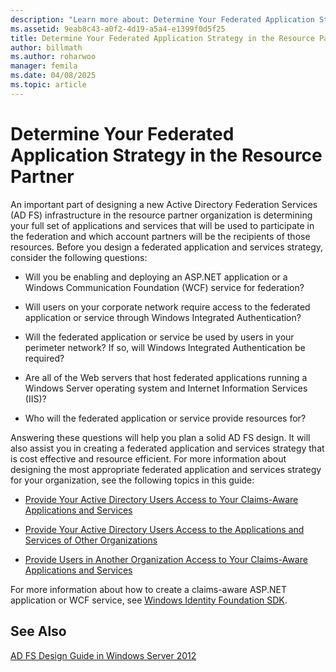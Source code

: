 ```yaml
---
description: "Learn more about: Determine Your Federated Application Strategy in the Resource Partner"
ms.assetid: 9eab8c43-a0f2-4d19-a5a4-e1399f0d5f25
title: Determine Your Federated Application Strategy in the Resource Partner
author: billmath
ms.author: roharwoo
manager: femila
ms.date: 04/08/2025
ms.topic: article
---
```


# Determine Your Federated Application Strategy in the Resource Partner

An important part of designing a new Active Directory Federation Services \(AD FS\) infrastructure in the resource partner organization is determining your full set of applications and services that will be used to participate in the federation and which account partners will be the recipients of those resources. Before you design a federated application and services strategy, consider the following questions:

-   Will you be enabling and deploying an ASP.NET application or a Windows Communication Foundation \(WCF\) service for federation?

-   Will users on your corporate network require access to the federated application or service through Windows Integrated Authentication?

-   Will the federated application or service be used by users in your perimeter network? If so, will Windows Integrated Authentication be required?

-   Are all of the Web servers that host federated applications running a Windows Server operating system and Internet Information Services \(IIS\)?

-   Who will the federated application or service provide resources for?

Answering these questions will help you plan a solid AD FS design. It will also assist you in creating a federated application and services strategy that is cost effective and resource efficient. For more information about designing the most appropriate federated application and services strategy for your organization, see the following topics in this guide:

-   [Provide Your Active Directory Users Access to Your Claims-Aware Applications and Services](Provide-Your-Active-Directory-Users-Access-to-Your-Claims-Aware-Applications-and-Services.md)

-   [Provide Your Active Directory Users Access to the Applications and Services of Other Organizations](Provide-Your-Active-Directory-Users-Access-to-the-Applications-and-Services-of-Other-Organizations.md)

-   [Provide Users in Another Organization Access to Your Claims-Aware Applications and Services](Provide-Users-in-Another-Organization-Access-to-Your-Claims-Aware-Applications-and-Services.md)

For more information about how to create a claims\-aware ASP.NET application or WCF service, see [Windows Identity Foundation SDK](/previous-versions/troubleshoot/dotnet/framework/windows-identity-foundation).

## See Also
[AD FS Design Guide in Windows Server 2012](AD-FS-Design-Guide-in-Windows-Server-2012.md)

